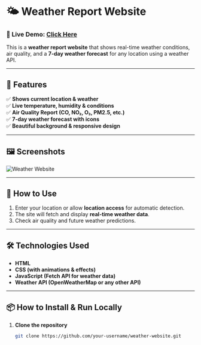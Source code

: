 # 🌤️ Weather Report Website  

### 📌 Live Demo: [Click Here](https://your-username.github.io/weather-website/)  

This is a **weather report website** that shows real-time weather conditions, air quality, and a **7-day weather forecast** for any location using a weather API.  

---

## **🌟 Features**
✅ **Shows current location & weather**  
✅ **Live temperature, humidity & conditions**  
✅ **Air Quality Report (CO, NO₂, O₃, PM2.5, etc.)**  
✅ **7-day weather forecast with icons**  
✅ **Beautiful background & responsive design**  

---

## **🖼️ Screenshots**
![Weather Website](https://source.unsplash.com/1600x900/?weather,clouds)  

---

## **🚀 How to Use**
1. Enter your location or allow **location access** for automatic detection.  
2. The site will fetch and display **real-time weather data**.  
3. Check air quality and future weather predictions.  

---

## **🛠️ Technologies Used**
- **HTML**  
- **CSS (with animations & effects)**  
- **JavaScript (Fetch API for weather data)**  
- **Weather API (OpenWeatherMap or any other API)**  

---

## **📦 How to Install & Run Locally**
1. **Clone the repository**  
   ```bash
   git clone https://github.com/your-username/weather-website.git
